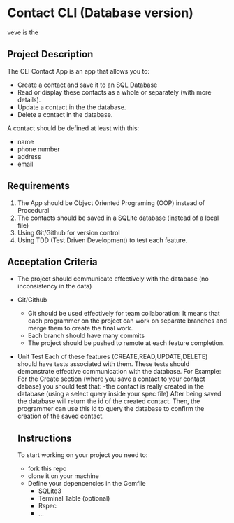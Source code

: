 # Contact CLI (Database version)
veve is the
## Project Description
The CLI Contact App is an app that allows you to:
- Create a contact and save it to an SQL Database
- Read or display these contacts as a whole or separately (with more details).
- Update a contact in the the database.
- Delete a contact in the database.

A contact should be defined at least with this:
- name
- phone number
- address
- email

## Requirements
1. The App should be Object Oriented Programing (OOP) instead of Procedural
2. The contacts should be saved in a SQLite database (instead of a local file)
3. Using Git/Github for version control
4. Using TDD (Test Driven Development) to test each feature.

## Acceptation Criteria
- The project should communicate effectively with the database (no inconsistency in the data)
- Git/Github
  - Git should be used effectively for team collaboration:
    It means that each programmer on the project can work on separate branches and merge them 
    to create the final work.
  - Each branch should have many commits
  - The project should be pushed to remote at each feature completion.
- Unit Test
  Each of these features (CREATE,READ,UPDATE,DELETE) should have tests associated with them.
  These tests should demonstrate effective communication with the database. For Example:
  For the Create section (where you save a contact to your contact dabase) you should test that: 
    -the contact is really created in the database (using a select query inside your spec file)
      After being saved the database will return the id of the created contact. Then, the programmer
      can use this id to query the database to confirm the creation of the saved contact.
  
  ## Instructions
  To start working on your project you need to:
  - fork this repo
  - clone it on your machine
  - Define your depencencies in the Gemfile
    - SQLite3
    - Terminal Table (optional)
    - Rspec
    - ...
